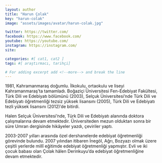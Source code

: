 ```yaml
---
layout: author
title: "Harun Çolak"
key: "harun-colak"
image: "assets/images/avatar/harun-colak.jpg"

twitter: https://twitter.com/
facebook: https://www.facebook.com/
youtube: https://youtube.com/
instagram: https://instagram.com/
site: 

categories: #[ cat1, cat2 ]
tags: #[ araştırmacı, tarihçi]

# For adding excerpt add <!--more--> and break the line
---
```

1981, Kahramanmaraş doğumlu. İlkokulu, ortaokulu ve liseyi Kahramanmaraş’ta tamamladı. Boğaziçi Üniversitesi Fen-Edebiyat Fakültesi, Türk Dili ve Edebiyatı bölümünü (2003), Selçuk Üniversitesi’nde Türk Dili ve Edebiyatı öğretmenliği tezsiz yüksek lisansını (2005), Türk Dili ve Edebiyatı tezli yüksek lisansını (2012)’de bitirdi.

Halen Selçuk Üniversitesi’nde, Türk Dili ve Edebiyatı alanında doktora çalışmalarına devam etmektedir. Üniversiteden mezun olduktan sonra bir süre Umran dergisinde hikâyeler yazdı, çeviriler yaptı.

2003-2007 yılları arasında özel dershanelerde edebiyat öğretmenliği görevinde bulundu. 2007 yılından itibaren İnegöl, Ağrı, Bozyazı olmak üzere çeşitli yerlerde millî eğitimde edebiyat öğretmenliği yapmıştır. Evli ve iki çocuk babası olan Çolak hâlen Derinkuyu’da edebiyat öğretmenliğine devam etmektedir.



